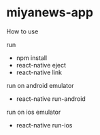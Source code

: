 # miyanews-app
How to use

run 
- npm install
- react-native eject
- react-native link

run on android emulator
- react-native run-android

run on ios emulator
- react-native run-ios
